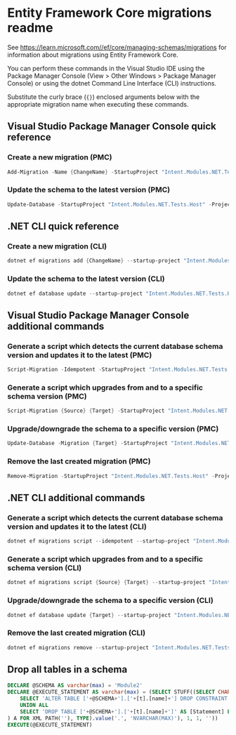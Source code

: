 # Entity Framework Core migrations readme

See <https://learn.microsoft.com//ef/core/managing-schemas/migrations> for information about migrations using Entity Framework Core.

You can perform these commands in the Visual Studio IDE using the Package Manager Console (View > Other Windows > Package Manager Console) or using the dotnet Command Line Interface (CLI) instructions.

Substitute the curly brace (`{}`) enclosed arguments below with the appropriate migration name when executing these commands.

## Visual Studio Package Manager Console quick reference

### Create a new migration (PMC)

```powershell
Add-Migration -Name {ChangeName} -StartupProject "Intent.Modules.NET.Tests.Host" -Project "Intent.Modules.NET.Tests.Module2.Infrastructure"
```

### Update the schema to the latest version (PMC)

```powershell
Update-Database -StartupProject "Intent.Modules.NET.Tests.Host" -Project "Intent.Modules.NET.Tests.Module2.Infrastructure"
```

## .NET CLI quick reference

### Create a new migration (CLI)

```powershell
dotnet ef migrations add {ChangeName} --startup-project "Intent.Modules.NET.Tests.Host" --project "Intent.Modules.NET.Tests.Module2.Infrastructure"
```

### Update the schema to the latest version (CLI)

```powershell
dotnet ef database update --startup-project "Intent.Modules.NET.Tests.Host" --project "Intent.Modules.NET.Tests.Module2.Infrastructure"
```

## Visual Studio Package Manager Console additional commands

### Generate a script which detects the current database schema version and updates it to the latest (PMC)

```powershell
Script-Migration -Idempotent -StartupProject "Intent.Modules.NET.Tests.Host" -Project "Intent.Modules.NET.Tests.Module2.Infrastructure"
```

### Generate a script which upgrades from and to a specific schema version (PMC)

```powershell
Script-Migration {Source} {Target} -StartupProject "Intent.Modules.NET.Tests.Host" -Project "Intent.Modules.NET.Tests.Module2.Infrastructure"
```

### Upgrade/downgrade the schema to a specific version (PMC)

```powershell
Update-Database -Migration {Target} -StartupProject "Intent.Modules.NET.Tests.Host" -Project "Intent.Modules.NET.Tests.Module2.Infrastructure"
```

### Remove the last created migration (PMC)

```powershell
Remove-Migration -StartupProject "Intent.Modules.NET.Tests.Host" -Project "Intent.Modules.NET.Tests.Module2.Infrastructure"
```

## .NET CLI additional commands

### Generate a script which detects the current database schema version and updates it to the latest (CLI)

```powershell
dotnet ef migrations script --idempotent --startup-project "Intent.Modules.NET.Tests.Host" --project "Intent.Modules.NET.Tests.Module2.Infrastructure"
```

### Generate a script which upgrades from and to a specific schema version (CLI)

```powershell
dotnet ef migrations script {Source} {Target} --startup-project "Intent.Modules.NET.Tests.Host" --project "Intent.Modules.NET.Tests.Module2.Infrastructure"
```

### Upgrade/downgrade the schema to a specific version (CLI)

```powershell
dotnet ef database update {Target} --startup-project "Intent.Modules.NET.Tests.Host" --project "Intent.Modules.NET.Tests.Module2.Infrastructure"
```

### Remove the last created migration (CLI)

```powershell
dotnet ef migrations remove --startup-project "Intent.Modules.NET.Tests.Host" --project "Intent.Modules.NET.Tests.Module2.Infrastructure"
```

## Drop all tables in a schema

```sql
DECLARE @SCHEMA AS varchar(max) = 'Module2'
DECLARE @EXECUTE_STATEMENT AS varchar(max) = (SELECT STUFF((SELECT CHAR(13) + CHAR(10) + [Statement] FROM (
    SELECT 'ALTER TABLE ['+@SCHEMA+'].['+[t].[name]+'] DROP CONSTRAINT ['+[fk].[name]+']' AS [Statement] FROM [sys].[foreign_keys] AS [fk] INNER JOIN [sys].[tables] AS [t] ON [t].[object_id] = [fk].[parent_object_id] INNER JOIN [sys].[schemas] AS [s] ON [s].[schema_id] = [t].[schema_id] WHERE [s].[name] = @SCHEMA
    UNION ALL
    SELECT 'DROP TABLE ['+@SCHEMA+'].['+[t].[name]+']' AS [Statement] FROM [sys].[tables] AS [t] INNER JOIN [sys].[schemas] AS [s] ON [s].[schema_id] = [t].[schema_id] WHERE [s].[name] = @SCHEMA
) A FOR XML PATH(''), TYPE).value('.', 'NVARCHAR(MAX)'), 1, 1, ''))
EXECUTE(@EXECUTE_STATEMENT)
```
